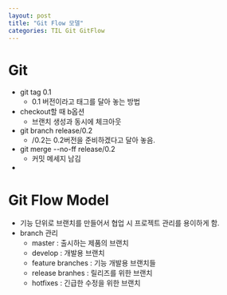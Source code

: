 ```yaml
---
layout: post
title: "Git Flow 모델"
categories: TIL Git GitFlow 
---
```


# Git
- git tag 0.1
    - 0.1 버전이라고 태그를 달아 놓는 방법
- checkout할 때 b옵션
    - 브랜치 생성과 동시에 체크아웃
- git branch release/0.2 
    - /0.2는 0.2버전을 준비하겠다고 달아 놓음.
- git merge --no-ff release/0.2
    - 커밋 메세지 남김
- 

# Git Flow Model
- 기능 단위로 브랜치를 만들어서 협업 시 프로젝트 관리를 용이하게 함.
- branch 관리
    - master : 출시하는 제품의 브랜치
    - develop : 개발용 브랜치
    - feature branches : 기능 개발용 브랜치들
    - release branhes : 릴리즈를 위한 브랜치
    - hotfixes : 긴급한 수정을 위한 브랜치